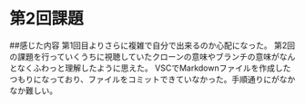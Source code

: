 # 第2回課題

##感じた内容
第1回目よりさらに複雑で自分で出来るのか心配になった。
第2回の課題を行っていくうちに視聴していたクローンの意味やブランチの意味がなんとなくふわっと理解したように思えた。
VSCでMarkdownファイルを作成したつもりになっており、ファイルをコミットできていなかった。手順通りにがなかなか難しい。